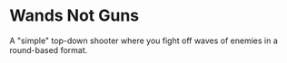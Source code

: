 # Wands Not Guns
 A "simple" top-down shooter where you fight off waves of enemies in a round-based format.
